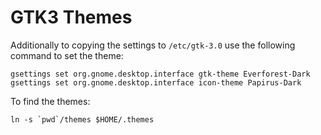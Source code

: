 # GTK3 Themes

Additionally to copying the settings to `/etc/gtk-3.0` use the following
command to set the theme:

```shell
gsettings set org.gnome.desktop.interface gtk-theme Everforest-Dark
gsettings set org.gnome.desktop.interface icon-theme Papirus-Dark
```

To find the themes:

```shell
ln -s `pwd`/themes $HOME/.themes
```
